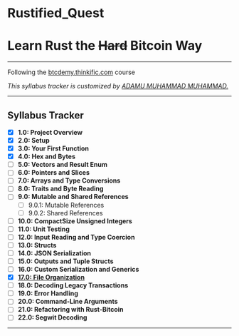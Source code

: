 # Rustified_Quest

# Learn Rust the ~~Hard~~ Bitcoin Way 

---

Following the [btcdemy.thinkific.com](http://btcdemy.thinkific.com) course   

*This syllabus tracker is customized by [ADAMU MUHAMMAD MUHAMMAD.](https://www.linkedin.com/in/adamu-muhammad-muhammad/)*  

---

## Syllabus Tracker  

- [x] **1.0: Project Overview**  
- [x] **2.0: Setup**  
- [x] **3.0: Your First Function**  
- [x] **4.0: Hex and Bytes**  
- [ ] **5.0: Vectors and Result Enum**  
- [ ] **6.0: Pointers and Slices**  
- [ ] **7.0: Arrays and Type Conversions**  
- [ ] **8.0: Traits and Byte Reading**  
- [ ] **9.0: Mutable and Shared References**  
  - [ ] 9.0.1: Mutable References  
  - [ ] 9.0.2: Shared References  
- [ ] **10.0: CompactSize Unsigned Integers**  
- [ ] **11.0: Unit Testing**  
- [ ] **12.0: Input Reading and Type Coercion**  
- [ ] **13.0: Structs**  
- [ ] **14.0: JSON Serialization**  
- [ ] **15.0: Outputs and Tuple Structs**  
- [ ] **16.0: Custom Serialization and Generics**  
- [x] [**17.0: File Organization**](./fundamentals/File-Organization/README.md)  
- [ ] **18.0: Decoding Legacy Transactions**  
- [ ] **19.0: Error Handling**  
- [ ] **20.0: Command-Line Arguments**  
- [ ] **21.0: Refactoring with Rust-Bitcoin**  
- [ ] **22.0: Segwit Decoding**  

---
